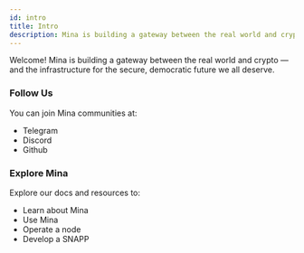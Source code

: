 ```yaml
---
id: intro
title: Intro
description: Mina is building a gateway between the real world and crypto — and the infrastructure for the secure, democratic future we all deserve.
---
```


Welcome! Mina is building a gateway between the real world and crypto — and the infrastructure for the secure, democratic future we all deserve.

### Follow Us

You can join Mina communities at:
- Telegram
- Discord
- Github

### Explore Mina

Explore our docs and resources to:
- Learn about Mina
- Use Mina
- Operate a node
- Develop a SNAPP
